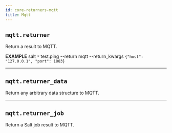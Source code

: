 ```yaml
---
id: core-returners-mqtt
title: Mqtt
---
```


## `mqtt.returner`

Return a result to MQTT.


**EXAMPLE** salt `*` test.ping --return mqtt --return_kwargs `{"host": "127.0.0.1", "port": 1883}`


----
## `mqtt.returner_data`

Return any arbitrary data structure to MQTT.


----
## `mqtt.returner_job`

Return a Salt job result to MQTT.
